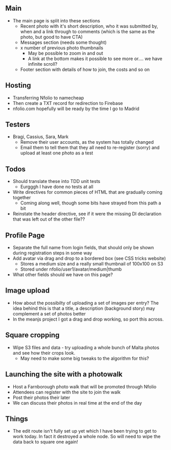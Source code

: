 ## Main

- The main page is split into these sections
   - Recent photo with it's short description, who it was submitted by, when and a link through to comments (which is the same as the photo, but good to have CTA)
   - Messages section (needs some thought)
   - x number of previous photo thumbnails
      - May be possible to zoom in and out 
      - A link at the bottom makes it possible to see more or.... we have infinite scroll?
   - Footer section with details of how to join, the costs and so on
   
## Hosting

- Transferring Nfolio to namecheap
- Then create a TXT record for redirection to Firebase
- nfolio.com hopefully will be ready by the time I go to Madrid

## Testers

- Bragi, Cassius, Sara, Mark
   - Remove their user accounts, as the system has totally changed
   - Email them to tell them that they all need to re-register (sorry) and upload at least one photo as a test
   
## Todos

- Should translate these into TDD unit tests
  - Eurgggh I have done no tests at all 
- Write directives for common pieces of HTML that are gradually coming together
  - Coming along well, though some bits have strayed from this path a bit
- Reinstate the header directive, see if it were the missing DI declaration that was left out of the other file??

## Profile Page

- Separate the full name from login fields, that should only be shown during registration steps in some way
- Add avatar via drag and drop to a bordered box (see CSS tricks website)
  - Stores a medium size and a really small thumbnail of 100x100 on S3
  - Stored under nfolio/user1/avatar/medium|thumb
- What other fields should we have on this page?

## Image upload

- How about the possibilty of uploading a set of images per entry? The idea behind this is that a title, a description (background story) may complement a set of photos better
- In the meanjs project I got a drag and drop working, so port this across.

## Square cropping

- Wipe S3 files and data - try uploading a whole bunch of Malta photos and see how their crops look.
  - May need to make some big tweaks to the algorithm for this?
  
## Launching the site with a photowalk

- Host a Farnborough photo walk that will be promoted through Nfolio
- Attendees can register with the site to join the walk
- Post their photos their later
- We can discuss their photos in real time at the end of the day

## Things

- The edit route isn't fully set up yet which I have been trying to get to work today. In fact it destroyed a whole node. So will need to wipe the data back to square one again!


